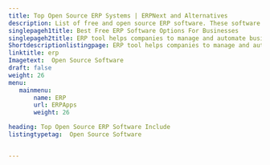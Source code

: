 ```yaml
---
title: Top Open Source ERP Systems | ERPNext and Alternatives
description: List of free and open source ERP software. These software help companies for managing all business units from a single site and help to improve decision making.
singlepageh1title: Best Free ERP Software Options For Businesses
singlepageh2title: ERP tool helps companies to manage and automate business workflows. Choose the best-suited ERP system for your business from the top open source ERP Systems.
Shortdescriptionlistingpage: ERP tool helps companies to manage and automate business workflows. Choose the best-suited ERP system for your business from the top open source ERP Systems.
linktitle: erp
Imagetext:  Open Source Software 
draft: false
weight: 26
menu:
   mainmenu: 
       name: ERP
       url: ERPApps
       weight: 26

heading: Top Open Source ERP Software Include
listingtypetag:  Open Source Software 


---
```


